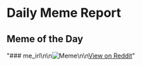 # Daily Meme Report

## Meme of the Day
"### me_irl\n\n![Meme](https://i.redd.it/kmonq37kt2od1.png)\n\n[View on Reddit](https://redd.it/1fdxl6a)"
